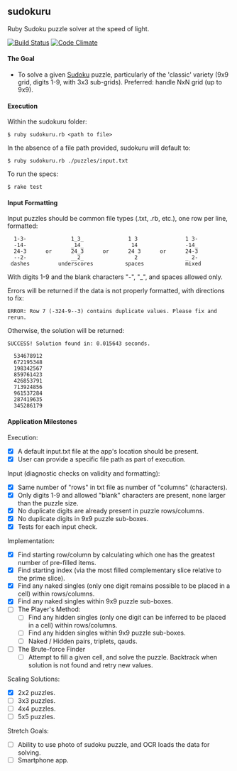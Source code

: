 ## sudokuru
Ruby Sudoku puzzle solver at the speed of light.

[![Build Status](https://semaphoreci.com/api/v1/projects/f143a17b-2c6c-45c1-8698-5e79c8e736b7/663467/shields_badge.svg)](https://semaphoreci.com/rolandburrows/sudokuru)  [![Code Climate](https://codeclimate.com/github/RolandBurrows/sudokuru/badges/gpa.svg)](https://codeclimate.com/github/RolandBurrows/sudokuru)

#### The Goal
* To solve a given [Sudoku](https://en.wikipedia.org/wiki/Sudoku) puzzle, particularly of the 'classic' variety (9x9 grid, digits 1-9, with 3x3 sub-grids). Preferred: handle NxN grid (up to 9x9).

#### Execution
Within the sudokuru folder:
```
$ ruby sudokuru.rb <path to file>
```
In the absence of a file path provided, sudokuru will default to:
```
$ ruby sudokuru.rb ./puzzles/input.txt
```
To run the specs:
```
$ rake test
```

#### Input Formatting
Input puzzles should be common file types (.txt, .rb, etc.), one row per line, formatted:
```
  1-3-              1_3_              1 3               1 3-
  -14-              _14_               14               -14_
  24-3      or      24_3      or      24 3      or      24-3
  --2-              __2_                2               _ 2-
 dashes         underscores          spaces             mixed
```
With digits 1-9 and the blank characters "-", "_", and spaces allowed only.

Errors will be returned if the data is not properly formatted, with directions to fix:
```
ERROR: Row 7 (-324-9--3) contains duplicate values. Please fix and rerun.
```

Otherwise, the solution will be returned:
```
SUCCESS! Solution found in: 0.015643 seconds.

  534678912
  672195348
  198342567
  859761423
  426853791
  713924856
  961537284
  287419635
  345286179
```

#### Application Milestones
Execution:
- [X] A default input.txt file at the app's location should be present.
- [X] User can provide a specific file path as part of execution.

Input (diagnostic checks on validity and formatting):
- [X] Same number of "rows" in txt file as number of "columns" (characters).
- [X] Only digits 1-9 and allowed "blank" characters are present, none larger than the puzzle size.
- [X] No duplicate digits are already present in puzzle rows/columns.
- [X] No duplicate digits in 9x9 puzzle sub-boxes.
- [X] Tests for each input check.

Implementation:
- [X] Find starting row/column by calculating which one has the greatest number of pre-filled items.
- [X] Find starting index (via the most filled complementary slice relative to the prime slice).
- [X] Find any naked singles (only one digit remains possible to be placed in a cell) within rows/columns.
- [X] Find any naked singles within 9x9 puzzle sub-boxes.
- [ ] The Player's Method:
  - [ ] Find any hidden singles (only one digit can be inferred to be placed in a cell) within rows/columns.
  - [ ] Find any hidden singles within 9x9 puzzle sub-boxes.
  - [ ] Naked / Hidden pairs, triplets, qauds.
- [ ] The Brute-force Finder
  - [ ] Attempt to fill a given cell, and solve the puzzle. Backtrack when solution is not found and retry new values.

Scaling Solutions:
- [X] 2x2 puzzles.
- [ ] 3x3 puzzles.
- [ ] 4x4 puzzles.
- [ ] 5x5 puzzles.

Stretch Goals:
- [ ] Ability to use photo of sudoku puzzle, and OCR loads the data for solving.
- [ ] Smartphone app.
